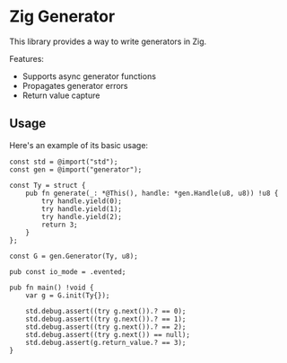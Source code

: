 # Zig Generator

This library provides a way to write generators in Zig.

Features:

* Supports async generator functions
* Propagates generator errors
* Return value capture

## Usage

Here's an example of its basic usage:

```zig
const std = @import("std");
const gen = @import("generator");

const Ty = struct {
    pub fn generate(_: *@This(), handle: *gen.Handle(u8, u8)) !u8 {
        try handle.yield(0);
        try handle.yield(1);
        try handle.yield(2);
        return 3;
    }
};

const G = gen.Generator(Ty, u8);

pub const io_mode = .evented;

pub fn main() !void {
    var g = G.init(Ty{});

    std.debug.assert((try g.next()).? == 0);
    std.debug.assert((try g.next()).? == 1);
    std.debug.assert((try g.next()).? == 2);
    std.debug.assert((try g.next()) == null);
    std.debug.assert(g.return_value.? == 3);
}
```

